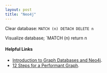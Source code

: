 ```yaml
---
layout: post
title: "Neo4j"
---
```



Clear database: `MATCH (n) DETACH DELETE n`

Visualize database; `MATCH (n) return n

#### Helpful Links

 - [Introduction to Graph Databases and Neo4j](https://thinkingthread.com/modelling-graphs-with-neo4j/).
 - [12 Steps for a Performant Graph](https://thinkingthread.com/12-steps-for-a-performant-graph-with-neo4j/).
